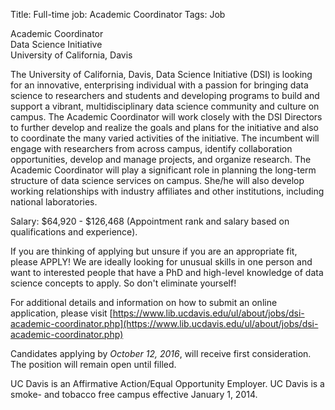 Title: Full-time job: Academic Coordinator
Tags: Job

Academic Coordinator   
Data Science Initiative    
University of California, Davis   

The University of California, Davis, Data Science Initiative (DSI) is looking for an innovative, enterprising individual with a passion for bringing data science to researchers and students and developing programs to build and support a vibrant, multidisciplinary data science community and culture on campus. The Academic Coordinator will work closely with the DSI Directors to further develop and realize the goals and plans for the initiative and also to coordinate the many varied activities of the initiative. The incumbent will engage with researchers from across campus, identify collaboration opportunities, develop and manage projects, and organize research. The Academic Coordinator will play a significant role in planning the long-term structure of data science services on campus. She/he will also develop working relationships with industry affiliates and other institutions, including national laboratories.

Salary: $64,920 - $126,468 (Appointment rank and salary based on qualifications and experience).

<div class="alert alert-danger" role="alert">
If you are thinking of applying but unsure if you are an appropriate fit, please APPLY! We are ideally looking for unusual skills in one person and want to interested people that have a PhD and high-level knowledge of data science concepts to apply. So don't eliminate yourself!</div>

For additional details and information on how to submit an online application, please visit [https://www.lib.ucdavis.edu/ul/about/jobs/dsi-academic-coordinator.php](https://www.lib.ucdavis.edu/ul/about/jobs/dsi-academic-coordinator.php)

Candidates applying by _October 12, 2016_, will receive first consideration. The position will remain open until filled.

UC Davis is an Affirmative Action/Equal Opportunity Employer. UC Davis is a smoke- and tobacco free campus effective January 1, 2014.
